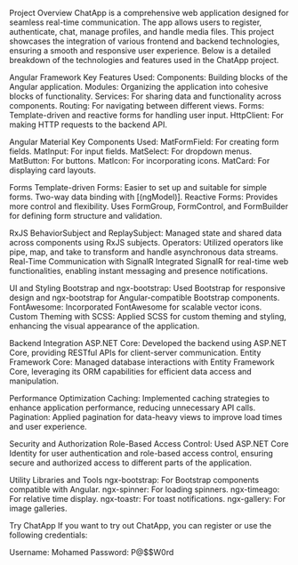 Project Overview
ChatApp is a comprehensive web application designed for seamless real-time communication. The app allows users to register, authenticate, chat, manage profiles, and handle media files. This project showcases the integration of various frontend and backend technologies, ensuring a smooth and responsive user experience. Below is a detailed breakdown of the technologies and features used in the ChatApp project.

Angular Framework
Key Features Used:
Components: Building blocks of the Angular application.
Modules: Organizing the application into cohesive blocks of functionality.
Services: For sharing data and functionality across components.
Routing: For navigating between different views.
Forms: Template-driven and reactive forms for handling user input.
HttpClient: For making HTTP requests to the backend API.

Angular Material
Key Components Used:
MatFormField: For creating form fields.
MatInput: For input fields.
MatSelect: For dropdown menus.
MatButton: For buttons.
MatIcon: For incorporating icons.
MatCard: For displaying card layouts.

Forms
Template-driven Forms:
Easier to set up and suitable for simple forms.
Two-way data binding with [(ngModel)].
Reactive Forms:
Provides more control and flexibility.
Uses FormGroup, FormControl, and FormBuilder for defining form structure and validation.

RxJS
BehaviorSubject and ReplaySubject: Managed state and shared data across components using RxJS subjects.
Operators: Utilized operators like pipe, map, and take to transform and handle asynchronous data streams.
Real-Time Communication with SignalR
Integrated SignalR for real-time web functionalities, enabling instant messaging and presence notifications.

UI and Styling
Bootstrap and ngx-bootstrap: Used Bootstrap for responsive design and ngx-bootstrap for Angular-compatible Bootstrap components.
FontAwesome: Incorporated FontAwesome for scalable vector icons.
Custom Theming with SCSS: Applied SCSS for custom theming and styling, enhancing the visual appearance of the application.

Backend Integration
ASP.NET Core: Developed the backend using ASP.NET Core, providing RESTful APIs for client-server communication.
Entity Framework Core: Managed database interactions with Entity Framework Core, leveraging its ORM capabilities for efficient data access and manipulation.

Performance Optimization
Caching: Implemented caching strategies to enhance application performance, reducing unnecessary API calls.
Pagination: Applied pagination for data-heavy views to improve load times and user experience.

Security and Authorization
Role-Based Access Control: Used ASP.NET Core Identity for user authentication and role-based access control, ensuring secure and authorized access to different parts of the application.

Utility Libraries and Tools
ngx-bootstrap: For Bootstrap components compatible with Angular.
ngx-spinner: For loading spinners.
ngx-timeago: For relative time display.
ngx-toastr: For toast notifications.
ngx-gallery: For image galleries.

Try ChatApp
If you want to try out ChatApp, you can register or use the following credentials:

Username: Mohamed
Password: P@$$W0rd
